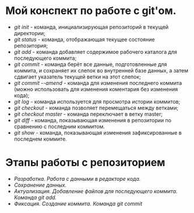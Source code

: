 # Мой конспект по работе с git'ом.

* *git init* - команда, инициализирующая репозиторий в текущей директории;
* *git status* - команда, отображающая текущее состояние репозитория;
* *git add* -  команда добавляет содержимое рабочего каталога для последующего коммита;
* *git commit* - команда берёт все данные, подготовленные для коммита, и сохраняет их слепок во внутренней базе данных, а затем сдвигает указатель текущей ветки на этот слепок;
* *git commit --amend* - команда для изменения последнего коммита (можно использовать для изменения коментария без изменения кода); 
* *git log* - команда используется для просмотра истории коммитов; 
* *git checkout* - команда позволяет перемещаться между ветками;
* *git checkout master* - команда переключает в ветку master;
* *git diff* - команда, показывающая изменения в репозитории по сравнению с последним коммитом.
* *git show* - команда, показывающая изменения зафиксированные в последнем коммите.

# Этапы работы с репозиторием
* *Разработка. Работа с данными в редакторе кода.*
* *Сохранение данных.*
* *Актуализация. Добавление файлов для последующего коммита. Команда git add.*
* *Фиксация. Создание коммита. Команда git commit*